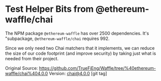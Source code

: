 # Test Helper Bits from @ethereum-waffle/chai

The NPM package `@ethereum-waffle` has over 2500 dependencies. It's "subpackage, `@ethereum-waffle/chai` requires 992.

Since we only need two Chai matchers that it implements, we can reduce the size of our code footprint (and improve security)
by taking just what is needed from their project.

Original Source: https://github.com/TrueFiEng/Waffle/tree/%40ethereum-waffle/chai%404.0.0
Version: chai@4.0.0 [git tag]